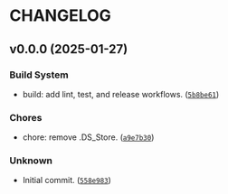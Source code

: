 # CHANGELOG


## v0.0.0 (2025-01-27)

### Build System

* build: add lint, test, and release workflows. ([`5b8be61`](https://github.com/HRSAndrabi/npycomp/commit/5b8be61b6efa433e4d4e531fcabca4ac87922ab9))

### Chores

* chore: remove .DS_Store. ([`a9e7b30`](https://github.com/HRSAndrabi/npycomp/commit/a9e7b30e9a949ea356e015816ceab0c1d40bb787))

### Unknown

* Initial commit. ([`558e983`](https://github.com/HRSAndrabi/npycomp/commit/558e98365a91c998b495275b58720bb8cd2769b4))

